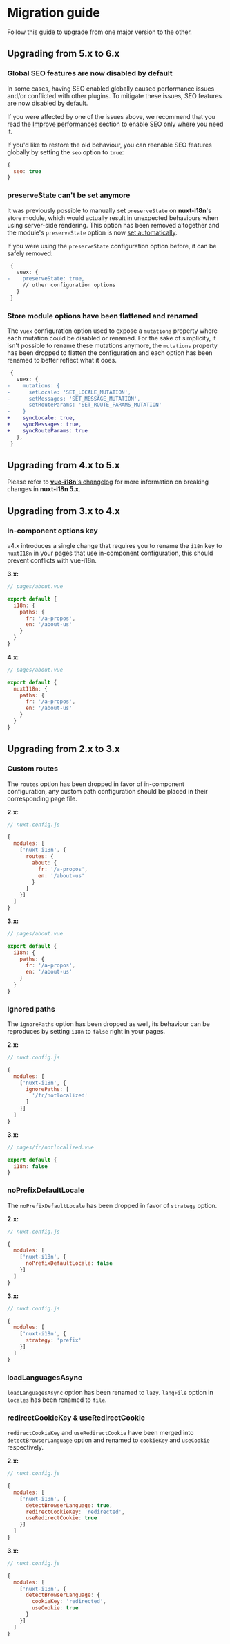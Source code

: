 # Migration guide

Follow this guide to upgrade from one major version to the other.


## Upgrading from 5.x to 6.x

### Global SEO features are now disabled by default

In some cases, having SEO enabled globally caused performance issues and/or conflicted with other plugins. To mitigate these issues, SEO features are now disabled by default.

If you were affected by one of the issues above, we recommend that you read the [Improve performances](https://nuxt-community.github.io/nuxt-i18n/seo.html#improving-performance) section to enable SEO only where you need it.

If you'd like to restore the old behaviour, you can reenable SEO features globally by setting the `seo` option to `true`:

```js
{
  seo: true
}
```

### preserveState can't be set anymore

It was previously possible to manually set `preserveState` on **nuxt-i18n**'s store module, which would actually result in unexpected behaviours when using server-side rendering. This option has been removed altogether and the module's `preserveState` option is now [set automatically](https://github.com/nuxt-community/nuxt-i18n/blob/05e9d1f80715cc23a545adf4303e49af3ee40ac3/src/plugins/main.js#L77).

If you were using the `preserveState` configuration option before, it can be safely removed:

```diff
 {
   vuex: {
-    preserveState: true,
     // other configuration options
   }
 }
```

### Store module options have been flattened and renamed

The `vuex` configuration option used to expose a `mutations` property where each mutation could be disabled or renamed. For the sake of simplicity, it isn't possible to rename these mutations anymore, the `mutations` property has been dropped to flatten the configuration and each option has been renamed to better reflect what it does.

```diff
 {
   vuex: {
-    mutations: {
-      setLocale: 'SET_LOCALE_MUTATION',
-      setMessages: 'SET_MESSAGE_MUTATION',
-      setRouteParams: 'SET_ROUTE_PARAMS_MUTATION'
-    }
+    syncLocale: true,
+    syncMessages: true,
+    syncRouteParams: true
   },
 }
 ```

## Upgrading from 4.x to 5.x

Please refer to [**vue-i18n**'s changelog](https://github.com/kazupon/vue-i18n/blob/dev/CHANGELOG.md#800-2018-06-23) for more information on breaking changes in **nuxt-i18n 5.x**.

## Upgrading from 3.x to 4.x

### In-component options key

v4.x introduces a single change that requires you to rename the `i18n` key to `nuxtI18n` in your pages that use in-component configuration, this should prevent conflicts with vue-i18n.

**3.x:**

```js
// pages/about.vue

export default {
  i18n: {
    paths: {
      fr: '/a-propos',
      en: '/about-us'
    }
  }
}
```

**4.x:**

```js
// pages/about.vue

export default {
  nuxtI18n: {
    paths: {
      fr: '/a-propos',
      en: '/about-us'
    }
  }
}
```

## Upgrading from 2.x to 3.x

### Custom routes

The `routes` option has been dropped in favor of in-component configuration, any custom path configuration should be placed in their corresponding page file.

**2.x:**

```js
// nuxt.config.js

{
  modules: [
    ['nuxt-i18n', {
      routes: {
        about: {
          fr: '/a-propos',
          en: '/about-us'
        }
      }
    }]
  ]
}
```

**3.x:**

```js
// pages/about.vue

export default {
  i18n: {
    paths: {
      fr: '/a-propos',
      en: '/about-us'
    }
  }
}
```

### Ignored paths


The `ignorePaths` option has been dropped as well, its behaviour can be reproduces by setting `i18n` to `false` right in your pages.

**2.x:**

```js
// nuxt.config.js

{
  modules: [
    ['nuxt-i18n', {
      ignorePaths: [
        '/fr/notlocalized'
      ]
    }]
  ]
}
```

**3.x:**

```js
// pages/fr/notlocalized.vue

export default {
  i18n: false
}
```

### noPrefixDefaultLocale

The `noPrefixDefaultLocale` has been dropped in favor of `strategy` option.


**2.x:**

```js
// nuxt.config.js

{
  modules: [
    ['nuxt-i18n', {
      noPrefixDefaultLocale: false
    }]
  ]
}
```

**3.x:**

```js
// nuxt.config.js

{
  modules: [
    ['nuxt-i18n', {
      strategy: 'prefix'
    }]
  ]
}
```

### loadLanguagesAsync

`loadLanguagesAsync` option has been renamed to `lazy`. `langFile` option in `locales` has been renamed to `file`.

### redirectCookieKey & useRedirectCookie

`redirectCookieKey` and `useRedirectCookie` have been merged into `detectBrowserLanguage` option and renamed to `cookieKey` and `useCookie` respectively.

**2.x:**

```js
// nuxt.config.js

{
  modules: [
    ['nuxt-i18n', {
      detectBrowserLanguage: true,
      redirectCookieKey: 'redirected',
      useRedirectCookie: true
    }]
  ]
}
```

**3.x:**

```js
// nuxt.config.js

{
  modules: [
    ['nuxt-i18n', {
      detectBrowserLanguage: {
        cookieKey: 'redirected',
        useCookie: true
      }
    }]
  ]
}
```
